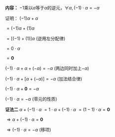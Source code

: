 **内容：**
$-1$乘以$\alpha$等于$\alpha$的逆元，$\forall\alpha,(-1)\cdot\alpha=-\alpha$

证明：
$(-1)\alpha+\alpha$

$=(-1)\alpha+(1)\alpha$

$=[(-1)+(1)]\alpha$ (逆用左分配律)

$=0\cdot\alpha$

$=\mathbf{0}$

$(-1)\cdot\alpha+\alpha+(-\alpha)
=-\alpha$ (两边同时加上$-\alpha$)

$(-1)\cdot\alpha+[\alpha+(-\alpha)]=-\alpha$ (加法结合律)

$(-1)\cdot\alpha+\mathbf{0}=-\alpha$

$(-1)\cdot\alpha=-\alpha$ (零元的性质)

**证法二**
$\alpha+(-1)\cdot\alpha$
$=1\cdot\alpha+(-1)\cdot\alpha$
$=(1-1)\cdot\alpha=\mathbf0$

$\Rightarrow\alpha+(-1)\cdot\alpha=\mathbf0$

$\Rightarrow(-1)\cdot\alpha=-\alpha$ (移项)